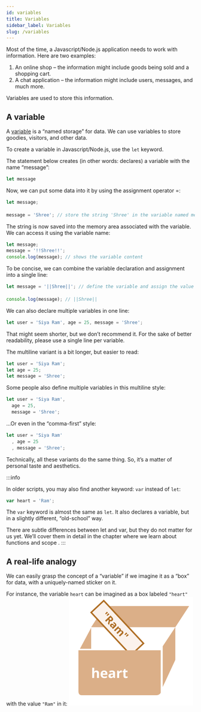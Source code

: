 ```yaml
---
id: variables
title: Variables 
sidebar_label: Variables
slug: /variables
---
```

Most of the time, a Javascript/Node.js application needs to work with information. Here are two examples:

1. An online shop – the information might include goods being sold and a shopping cart.
2. A chat application – the information might include users, messages, and much more.

Variables are used to store this information.

## A variable 
A [variable](https://en.wikipedia.org/wiki/Variable_(computer_science)) is a “named storage” for data. We can use variables to store goodies, visitors, and other data.

To create a variable in Javascript/Node.js, use the `let` keyword.

The statement below creates (in other words: declares) a variable with the name “message”:

```js
let message
```

Now, we can put some data into it by using the assignment operator =:

```js
let message;

message = 'Shree'; // store the string 'Shree' in the variable named message
```
The string is now saved into the memory area associated with the variable. We can access it using the variable name:

```js
let message;
message = '!!Shree!!';
console.log(message); // shows the variable content
```

To be concise, we can combine the variable declaration and assignment into a single line:
```js
let message = '||Shree||'; // define the variable and assign the value

console.log(message); // ||Shree||
```

We can also declare multiple variables in one line:
```js
let user = 'Siya Ram', age = 25, message = 'Shree';

```
That might seem shorter, but we don’t recommend it. For the sake of better readability, please use a single line per variable.

The multiline variant is a bit longer, but easier to read:


```js
let user = 'Siya Ram';
let age = 25;
let message = 'Shree';
```

Some people also define multiple variables in this multiline style:

```js
let user = 'Siya Ram',
  age = 25,
  message = 'Shree';

```
…Or even in the “comma-first” style:

```js
let user = 'Siya Ram'
  , age = 25
  , message = 'Shree';

```
Technically, all these variants do the same thing. So, it’s a matter of personal taste and aesthetics.

:::info

In older scripts, you may also find another keyword: `var` instead of `let`:

```js
var heart = 'Ram';

```
The `var` keyword is almost the same as `let`. It also declares a variable, but in a slightly different, “old-school” way.

There are subtle differences between let and var, but they do not matter for us yet. We’ll cover them in detail in the chapter where we learn about functions and scope .
:::

## A real-life analogy

We can easily grasp the concept of a “variable” if we imagine it as a “box” for data, with a uniquely-named sticker on it.

For instance, the variable `heart` can be imagined as a box labeled `"heart"` with the value `"Ram"` in it:
![](variable.svg)
